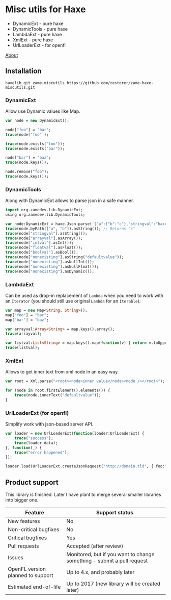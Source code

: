 # Misc utils for Haxe

  - DynamicExt - pure haxe
  - DynamicTools - pure haxe
  - LambdaExt - pure haxe
  - XmlExt - pure haxe
  - UrlLoaderExt - for openfl

[About](http://blog.zame-dev.org/5-more-things-i-dont-like-in-haxe-and-how-to-fix-them/)

## Installation

```
haxelib git zame-miscutils https://github.com/restorer/zame-haxe-miscutils.git
```

### DynamicExt

Allow use Dynamic values like Map.

```haxe
var node = new DynamicExt();

node["foo"] = "bar";
trace(node["foo"]);

trace(node.exists("foo"));
trace(node.exists("bar"));

node["bar"] = "baz";
trace(node.keys());

node.remove("foo");
trace(node.keys());
```

### DynamicTools

Along with DynamicExt allows to parse json in a safe manner.

```haxe
import org.zamedev.lib.DynamicExt;
using org.zamedev.lib.DynamicTools;

var node:DynamicExt = haxe.Json.parse('{"a":{"b":"c"},"stringval":"haxe","arrayval":["haxe","cool"],"intval":42,"floatval":24.42,"boolval":true}');
trace(node.byPath(["a", "b"]).asString()); // Returns "c"
trace(node["stringval"].asString());
trace(node["arrayval"].asArray());
trace(node["intval"].asInt());
trace(node["floatval"].asFloat());
trace(node["boolval"].asBool());
trace(node["nonexisting"].asString("defaultvalue"));
trace(node["nonexisting"].asNullInt());
trace(node["nonexisting"].asNullFloat());
trace(node["nonexisting"].asDynamic());
```

### LambdaExt

Can be used as drop-in replacement of `Lambda` when you need to work with an `Iterator` (you should still use original `Lambda` for an `Iterable`).

```haxe
var map = new Map<String, String>();
map["foo"] = "bar";
map["bar"] = "baz";

var arrayval:Array<String> = map.keys().array();
trace(arrayval);

var listval:List<String> = map.keys().map(function(v) { return v.toUpperCase(); });
trace(listval);
```

### XmlExt

Allows to get inner text from xml node in an easy way.

```haxe
var root = Xml.parse("<root><node>inner value</node><node /></root>");

for (node in root.firstElement().elements()) {
    trace(node.innerText("defaultvalue"));
}
```

### UrlLoaderExt (for openfl)

Simplify work with json-based server API.

```haxe
var loader = new UrlLoaderExt(function(loader:UrlLoaderExt) {
    trace("success");
    trace(loader.data);
}, function(_) {
    trace("error happened");
});

loader.load(UrlLoaderExt.createJsonRequest("http://domain.tld", { foo:"bar" }));
```

## Product support

This library is finished. Later I have plant to merge several smaller libraries into bigger one.

| Feature | Support status |
|---|---|
| New features | No |
| Non-critical bugfixes | No |
| Critical bugfixes | Yes |
| Pull requests | Accepted (after review) |
| Issues | Monitored, but if you want to change something - submit a pull request |
| OpenFL version planned to support | Up to 4.x, and probably later |
| Estimated end-of-life | Up to 2017 (new library will be created later) |
